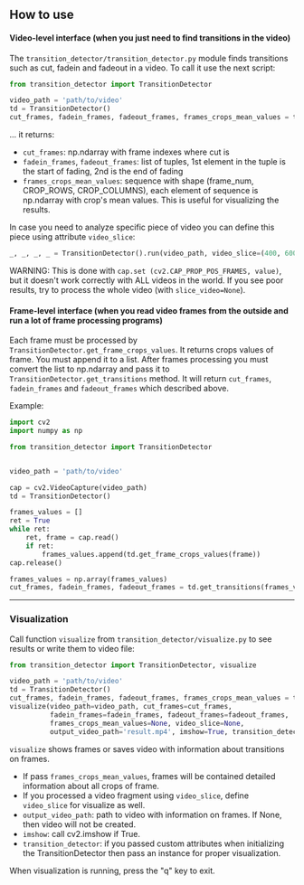 ## How to use

#### Video-level interface (when you just need to find transitions in the video)

The `transition_detector/transition_detector.py` module finds transitions such as cut, fadein and fadeout in a video.
To call it use the next script:
```python
from transition_detector import TransitionDetector

video_path = 'path/to/video'
td = TransitionDetector()
cut_frames, fadein_frames, fadeout_frames, frames_crops_mean_values = td.run(video_path)
```
... it returns:
- `cut_frames`: np.ndarray with frame indexes where cut is
- `fadein_frames`, `fadeout_frames`: list of tuples, 1st element in the tuple is the start of fading,
  2nd is the end of fading
- `frames_crops_mean_values`: sequence with shape (frame_num, CROP_ROWS, CROP_COLUMNS),
  each element of sequence is np.ndarray with crop's mean values. This is useful for visualizing the results.

In case you need to analyze specific piece of video you can define this piece using attribute `video_slice`:
```python
_, _, _, _ = TransitionDetector().run(video_path, video_slice=(400, 600))
```
WARNING: This is done with `cap.set (cv2.CAP_PROP_POS_FRAMES, value)`, but it doesn't work correctly
with ALL videos in the world. If you see poor results, try to process the whole video (with `slice_video=None`).

#### Frame-level interface (when you read video frames from the outside and run a lot of frame processing programs)

Each frame must be processed by `TransitionDetector.get_frame_crops_values`. It returns crops values of frame.
You must append it to a list. After frames processing you must convert the list to np.ndarray and pass it to 
`TransitionDetector.get_transitions` method. It will return `cut_frames`, `fadein_frames` and `fadeout_frames` 
which described above.

Example:
```python
import cv2
import numpy as np

from transition_detector import TransitionDetector


video_path = 'path/to/video'

cap = cv2.VideoCapture(video_path)
td = TransitionDetector()

frames_values = []
ret = True
while ret:
    ret, frame = cap.read()
    if ret:
        frames_values.append(td.get_frame_crops_values(frame))
cap.release()

frames_values = np.array(frames_values)
cut_frames, fadein_frames, fadeout_frames = td.get_transitions(frames_values)
```

---
### Visualization
Call function `visualize` from `transition_detector/visualize.py` to see results or write them to video file:
```python
from transition_detector import TransitionDetector, visualize

video_path = 'path/to/video'
td = TransitionDetector()
cut_frames, fadein_frames, fadeout_frames, frames_crops_mean_values = td.run(video_path)
visualize(video_path=video_path, cut_frames=cut_frames, 
          fadein_frames=fadein_frames, fadeout_frames=fadeout_frames, 
          frames_crops_mean_values=None, video_slice=None,
          output_video_path='result.mp4', imshow=True, transition_detector=td)
```
`visualize` shows frames or saves video with information about transitions on frames.
- If pass `frames_crops_mean_values`, frames will be contained detailed information about all crops of frame.
- If you processed a video fragment using `video_slice`, define `video_slice` for visualize as well.
- `output_video_path`: path to video with information on frames. If None, then video will not be created.
- `imshow`: call cv2.imshow if True.
- `transition_detector`: if you passed custom attributes when initializing the TransitionDetector then pass an instance 
for proper visualization.

When visualization is running, press the "q" key to exit.
